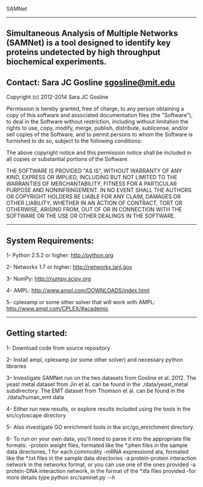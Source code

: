SAMNet

------------------------------------------------------------------------------------------------
Simultaneous Analysis of Multiple Networks (SAMNet) is a tool designed to identify key proteins undetected by high throughput biochemical experiments.  
------------------------------------------------------------------------------------------------
Contact: Sara JC Gosline sgosline@mit.edu
------------------------------------------------------------------------------------------------
Copyright (c) 2012-2014 Sara JC Gosline

Permission is hereby granted, free of charge, to any person obtaining a copy of this software and associated documentation files (the "Software"), to deal in the Software without restriction, including without limitation the rights to use, copy, modify, merge, publish, distribute, sublicense, and/or sell copies of the Software, and to permit persons to whom the Software is furnished to do so, subject to the following conditions:

The above copyright notice and this permission notice shall be included in all copies or substantial portions of the Software.

THE SOFTWARE IS PROVIDED "AS IS", WITHOUT WARRANTY OF ANY KIND, EXPRESS OR IMPLIED, INCLUDING BUT NOT LIMITED TO THE WARRANTIES OF MERCHANTABILITY, FITNESS FOR A PARTICULAR PURPOSE AND NONINFRINGEMENT. IN NO EVENT SHALL THE AUTHORS OR COPYRIGHT HOLDERS BE LIABLE FOR ANY CLAIM, DAMAGES OR OTHER LIABILITY, WHETHER IN AN ACTION OF CONTRACT, TORT OR OTHERWISE, ARISING FROM, OUT OF OR IN CONNECTION WITH THE SOFTWARE OR THE USE OR OTHER DEALINGS IN THE SOFTWARE.

------------------------------------------------------------------------------------------------
System Requirements:
------------------------------------------------------------------------------------------------
1- Python 2.5.2 or higher: http://python.org

2- Networkx 1.7 or higher: http://networkx.lanl.gov

3- NumPy: http://numpy.scipy.org

4- AMPL: http://www.ampl.com/DOWNLOADS/index.html

5- cplexamp or some other solver that will work with AMPL: http://www.ampl.com/CPLEX/#academic


------------------------------------------------------------------------------------------------
Getting started:
------------------------------------------------------------------------------------------------

1- Download code from source repository

2- Install ampl, cplexamp (or some other solver) and necessary python libraries

3- Investigate SAMNet run on the two datasets from Gosline et al. 2012.  The
yeast metal dataset from Jin et al. can be found in the ./data/yeast_metal
subdirectory.  The EMT dataset from Thomson et al. can be found in the
./data/human_emt data

4- Either run new results, or explore results included using the tools in the
src/cytoscape directory

5- Also investigate GO enrichment tools in the src/go_enrichment directory.

6- To run on your own data, you'll need to parse it into the appropriate file formats:
   -protein weight files, formated like the *.phen files in the sample data
   directories, 1 for each commodity
   -mRNA expressiond ata, formated like the *.txt files in the sample data
   directories
   -a protein-protein interaction network in the networkx format, or you can use
   one of the ones provided
   -a protein-DNA interaction network, in the format of the *.tfa files provided
   -for more details type python src/samnet.py --h



